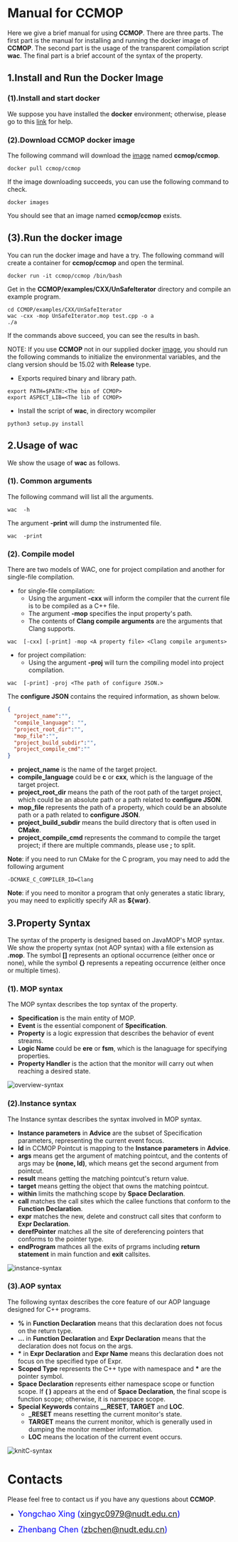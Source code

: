 # [](#header-1)**Manual for CCMOP**

Here we give a brief manual for using **CCMOP**. There are three parts. The first part is the manual for installing and running the docker image of **CCMOP**. The second part is the usage of the transparent compilation script **wac**. The final part is a brief account of the syntax of the property.  


## [](#header-2)**1.Install and Run the Docker Image**


### [](#header-3)**(1).Install and start docker**

We suppose you have installed the **docker** environment; otherwise, please go to this [link](https://docs.docker.com/get-docker/) for help.
### [](#header-#)**(2).Download CCMOP docker image**
The following command will download the [image](https://hub.docker.com/r/ccmop/ccmop) named **ccmop/ccmop**.
```shell
docker pull ccmop/ccmop
```
If the image downloading succeeds, you can use the following command to check.

```shell
docker images
```
You should see that an image named **ccmop/ccmop** exists.

## [](#header-2)**(3).Run the docker image**

You can run the docker image and have a try. The following command will create a container for **ccmop/ccmop** and open the terminal.
```shell
docker run -it ccmop/ccmop /bin/bash
```
Get in the **CCMOP/examples/CXX/UnSafeIterator** directory and compile an example program.
```shell
cd CCMOP/examples/CXX/UnSafeIterator
wac -cxx -mop UnSafeIterator.mop test.cpp -o a
./a
```
If the commands above succeed, you can see the results in bash.

NOTE: If you use **CCMOP** not in our supplied docker [image](https://hub.docker.com/r/ccmop/ccmop), you should run the following commands to initialize the environmental variables, and the clang version should be 15.02 with **Release** type.
- Exports required binary and library path.
```shell
export PATH=$PATH:<The bin of CCMOP>
export ASPECT_LIB=<The lib of CCMOP>
```
- Install the script of **wac**, in directory wcompiler
```shell
python3 setup.py install
```  

## [](#header-2)**2.Usage of wac**

We show the usage of **wac** as follows.  

### [](#header-3)**(1). Common arguments**

The following command will list all the arguments.
```shell
wac  -h
```
The argument **-print** will dump the instrumented file.
```shell
wac  -print
```
### [](#header-3)**(2). Compile model**

There are two models of WAC, one for project compilation and another for single-file compilation.  
- for single-file compilation:  
    - Using the argument **-cxx** will inform the compiler that the current file is to be compiled as a C++ file.  
    - The argument **-mop** specifies the input property's path.  
    - The contents of **Clang compile arguments** are the arguments that Clang supports.  
```shell
wac  [-cxx] [-print] -mop <A property file> <Clang compile arguments>
```

- for project compilation:   
    - Using the argument **-proj** will turn the compiling model into project compilation. 
```shell
wac  [-print] -proj <The path of configure JSON.>
```
The **configure JSON** contains the required information, as shown below.
```json
{
  "project_name":"", 
  "compile_language": "",
  "project_root_dir":"",
  "mop_file":"",
  "project_build_subdir":"",
  "project_compile_cmd":""
}
```
- **project_name** is the name of the target project.  
- **compile_language** could be **c** or **cxx**, which is the language of the target project.  
- **project_root_dir** means the path of the root path of the target project, which could be an absolute path or a path related to **configure JSON**.    
- **mop_file** represents the path of a property, which could be an absolute path or a path related to **configure JSON**.  
- **project_build_subdir** means the build directory that is often used in **CMake**.  
- **project_compile_cmd** represents the command to compile the target project; if there are multiple commands, please use **;** to split.
   
**Note**: if you need to run CMake for the C program, you may need to add the following argument 
```shell
-DCMAKE_C_COMPILER_ID=Clang
```
**Note**: if you need to monitor a program that only generates a static library, you may need to explicitly specify AR as **${war}**.

## [](#header-2)**3.Property Syntax**

The syntax of the property is designed based on JavaMOP's MOP syntax. We show the property syntax (not AOP syntax) with a file extension as **.mop**. The symbol **[]** represents an optional occurrence (either once or none), while the symbol **{}** represents a repeating occurrence (either once or multiple times).  

### [](#header-3)**(1). MOP syntax**
  
The MOP syntax describes the top syntax of the property.
- **Specification** is the main entity of MOP.
- **Event** is the essential component of **Specification**.
- **Property** is a logic expression that describes the behavior of event streams.
- **Logic Name** could be **ere** or **fsm**, which is the lanaguage for specifying properties.
- **Property Handler** is the action that the monitor will carry out when reaching a desired state.

<img src="resources/overview-syntax.png" alt="overview-syntax" style="display: block; margin:- auto;">

### [](#header-3)**(2).Instance syntax**

The Instance syntax describes the syntax involved in MOP syntax.  
- **Instance parameters** in **Advice** are the subset of Specification parameters, representing the current event focus.   
- **Id** in CCMOP Pointcut is mapping to the **Instance parameters** in **Advice**.  
- **args** means get the argument of matching pointcut, and the contents of args may be **(none, Id)**, which means get the second argument from pointcut.  
- **result** means getting the matching pointcut's return value.  
- **target** means getting the object that owns the matching pointcut.  
- **within** limits the mathching scope by **Space Declaration**.
- **call** matches the call sites which the callee functions that conform to the **Function Declaration**.  
- **expr** matches the new, delete and construct call sites that conform to **Expr Declaration**.  
- **derefPointer**  matches all the site of dereferencing pointers that conforms to the pointer type.  
- **endProgram**  mathces all the exits of prgrams including **return statement** in main function and **exit** callsites.  

<img src="resources/instance-syntax.png" alt="instance-syntax" style="display:block; margin:- auto;">

### [](#header-3)**(3).AOP syntax**
  
The following syntax describes the core feature of our AOP language designed for C++ programs.  
- **%** in **Function Declaration** means that this declaration does not focus on the return type.  
- **...** in  **Function Declaration** and **Expr Declaration** means that the declaration does not focus on the args.  
- **\*** in **Expr Declaration** and **Expr Name** means this declaration does not focus on the specified type of Expr.  
- **Scoped Type** represents the C++ type with namespace and  **\*** are the pointer symbol.  
- **Space Declaration** represents either namespace scope or function scope. If **( )** appears at the end of **Space Declaration**, the final scope is function scope; otherwise, it is namespace scope.  
- **Special Keywords** contains **__RESET**, **TARGET** and **LOC**.  
    - **_RESET** means resetting the current monitor's state.  
    - **TARGET** means the current monitor, which is generally used in dumping the monitor member information.  
    - **LOC** means the location of the current event occurs.  
 
<img src="resources/aop-syntax.png" alt="knitC-syntax" style="display:block; margin:- auto;">


# [](#header-1)**Contacts**

Please feel free to contact us if you have any questions about **CCMOP**.

*   <font color="#0000FF" size="4">Yongchao Xing (xingyc0979@nudt.edu.cn)</font>

*   <font color="#0000FF" size="4"> Zhenbang Chen (zbchen@nudt.edu.cn)</font>
